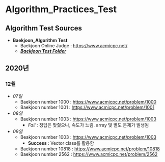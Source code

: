 # Algorithm_Practices_Test

## Algorithm Test Sources
* **Baekjoon_Algorithm Test**
  * Baekjoon Online Judge : https://www.acmicpc.net/  
  * [***Baekjoon Test Folder***](./Baekjoon_test)

## **2020년**
### 12월
* *07일*  
  * Baekjoon number 1000 : https://www.acmicpc.net/problem/1000
  * Baekjoon number 1001 : https://www.acmicpc.net/problem/1001
* *08일*
  * Baekjoon number 1003 : https://www.acmicpc.net/problem/1003
    * *Fail* : 정답은 맞췄으나, 속도가 느림. array 및 별도 문제가 발생됨
* *09일*  
  * Beakjoon number 1003 : https://www.acmicpc.net/problem/1003
    * **Success** : Vector class를 활용함
  * Baekjoon number 10818 : https://www.acmicpc.net/problem/10818
  * Baekjoon number 2562 : https://www.acmicpc.net/problem/2562